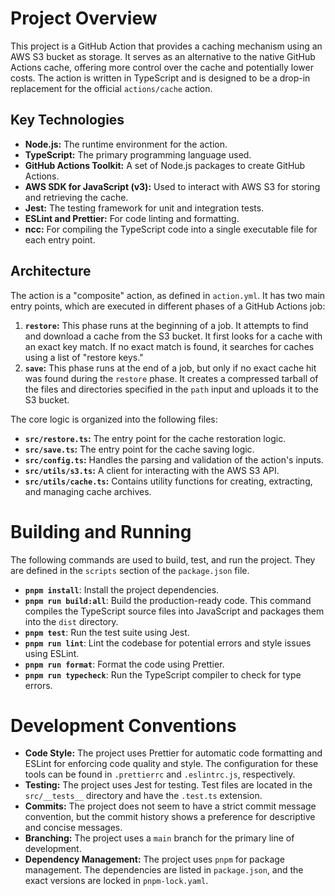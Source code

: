 # Project Overview

This project is a GitHub Action that provides a caching mechanism using an AWS S3 bucket as storage. It serves as an alternative to the native GitHub Actions cache, offering more control over the cache and potentially lower costs. The action is written in TypeScript and is designed to be a drop-in replacement for the official `actions/cache` action.

## Key Technologies

- **Node.js:** The runtime environment for the action.
- **TypeScript:** The primary programming language used.
- **GitHub Actions Toolkit:** A set of Node.js packages to create GitHub Actions.
- **AWS SDK for JavaScript (v3):** Used to interact with AWS S3 for storing and retrieving the cache.
- **Jest:** The testing framework for unit and integration tests.
- **ESLint and Prettier:** For code linting and formatting.
- **ncc:** For compiling the TypeScript code into a single executable file for each entry point.

## Architecture

The action is a "composite" action, as defined in `action.yml`. It has two main entry points, which are executed in different phases of a GitHub Actions job:

1.  **`restore`:** This phase runs at the beginning of a job. It attempts to find and download a cache from the S3 bucket. It first looks for a cache with an exact key match. If no exact match is found, it searches for caches using a list of "restore keys."
2.  **`save`:** This phase runs at the end of a job, but only if no exact cache hit was found during the `restore` phase. It creates a compressed tarball of the files and directories specified in the `path` input and uploads it to the S3 bucket.

The core logic is organized into the following files:

-   **`src/restore.ts`:** The entry point for the cache restoration logic.
-   **`src/save.ts`:** The entry point for the cache saving logic.
-   **`src/config.ts`:** Handles the parsing and validation of the action's inputs.
-   **`src/utils/s3.ts`:** A client for interacting with the AWS S3 API.
-   **`src/utils/cache.ts`:** Contains utility functions for creating, extracting, and managing cache archives.

# Building and Running

The following commands are used to build, test, and run the project. They are defined in the `scripts` section of the `package.json` file.

-   **`pnpm install`**: Install the project dependencies.
-   **`pnpm run build:all`**: Build the production-ready code. This command compiles the TypeScript source files into JavaScript and packages them into the `dist` directory.
-   **`pnpm test`**: Run the test suite using Jest.
-   **`pnpm run lint`**: Lint the codebase for potential errors and style issues using ESLint.
-   **`pnpm run format`**: Format the code using Prettier.
-   **`pnpm run typecheck`**: Run the TypeScript compiler to check for type errors.

# Development Conventions

-   **Code Style:** The project uses Prettier for automatic code formatting and ESLint for enforcing code quality and style. The configuration for these tools can be found in `.prettierrc` and `.eslintrc.js`, respectively.
-   **Testing:** The project uses Jest for testing. Test files are located in the `src/__tests__` directory and have the `.test.ts` extension.
-   **Commits:** The project does not seem to have a strict commit message convention, but the commit history shows a preference for descriptive and concise messages.
-   **Branching:** The project uses a `main` branch for the primary line of development.
-   **Dependency Management:** The project uses `pnpm` for package management. The dependencies are listed in `package.json`, and the exact versions are locked in `pnpm-lock.yaml`.
